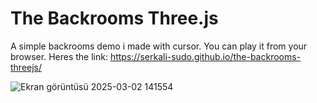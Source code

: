 # The Backrooms Three.js

A simple backrooms demo i made with cursor.
You can play it from your browser. Heres the link: https://serkali-sudo.github.io/the-backrooms-threejs/

![Ekran görüntüsü 2025-03-02 141554](https://github.com/user-attachments/assets/a5dd4bfb-9325-4cd4-914b-a44eb6b8d5f5)
